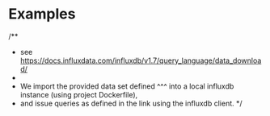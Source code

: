 Examples
=======


/**
  * see https://docs.influxdata.com/influxdb/v1.7/query_language/data_download/ 
  * 
  * We import the provided data set defined ^^^ into a local influxdb instance (using project Dockerfile),
  * and issue queries as defined in the link using the influxdb client.
  */
